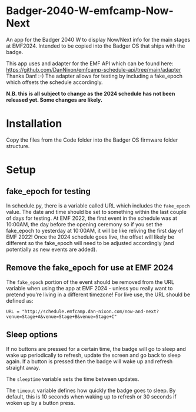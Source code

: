 # Badger-2040-W-emfcamp-Now-Next
An app for the Badger 2040 W to display Now/Next info for the main stages at EMF2024.  Intended to be copied into the Badger OS that ships with the badge.

This app uses and adapter for the EMF API which can be found here:  https://github.com/DanNixon/emfcamp-schedule-api/tree/main/adapter  Thanks Dan! :-)
The adapter allows for testing by including a fake_epoch which offsets the schedule accordingly.

**N.B. this is all subject to change as the 2024 schedule has not been released yet.  Some changes are likely.**


# Installation
Copy the files from the Code folder into the Badger OS firmware folder structure.


# Setup

## fake_epoch for testing
In schedule.py, there is a variable called URL which includes the `fake_epoch` value.  The date and time should be set to something within the last couple of days for testing.  At EMF 2022, the first event in the schedule was at 10:00AM, the day before the opening ceremony so if you set the fake_epoch to yesterday at 10:00AM, it will be like reliving the first day of EMF 2022!
Once the 2024 schedule goes live, the offset will likely be different so the fake_epoch will need to be adjusted accordingly (and potentially as new events are added).

## Remove the fake_epoch for use at EMF 2024
The `fake_epoch` portion of the event should be removed from the URL variable when using the app at EMF 2024 - unless you really want to pretend you're living in a different timezone!
For live use, the URL should be defined as:

`URL = "http://schedule.emfcamp.dan-nixon.com/now-and-next?venue=Stage+A&venue=Stage+B&venue=Stage+C"`

## Sleep options
If no buttons are pressed for a certain time, the badge will go to sleep and wake up periodically to refresh, update the screen and go back to sleep again.  If a button is pressed then the badge will wake up and refresh straight away.

The `sleeptime` variable sets the time between updates.

The `timeout` variable defines how quickly the badge goes to sleep.  By default, this is 10 seconds when waking up to refresh or 30 seconds if woken up by a button press.

